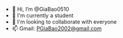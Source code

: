 - 👋 Hi, I’m @GiaBao0510
- 🌱 I'm currently a student
- 💞️  I'm looking to collaborate with everyone
- 📫 Gmail: PGiaBao2002@gmail.com
<!---
GiaBao0510/GiaBao0510 is a ✨ special ✨ repository because its `README.md` (this file) appears on your GitHub profile.
You can click the Preview link to take a look at your changes.
--->
<a></a>
